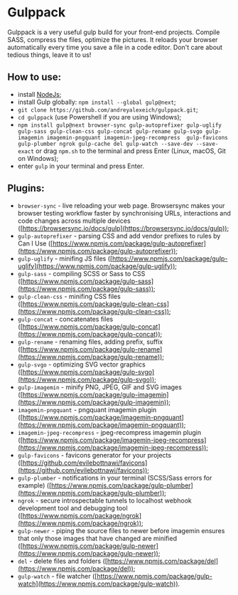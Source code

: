 # Gulppack

Gulppack is a very useful gulp build for your front-end projects. Compile SASS, compress the files, optimize the pictures. It reloads your browser automatically every time you save a file in a code editor. Don't care about tedious things, leave it to us!

## How to use:
* install [NodeJs](https://nodejs.org/en/);
* install Gulp globally: ```npm install --global gulp@next```;
* ```git clone https://github.com/andreyalexeich/gulppack.git```;
* ```cd gulppack``` (use Powershell if you are using Windows);
* ```npm install gulp@next browser-sync gulp-autoprefixer gulp-uglify gulp-sass gulp-clean-css gulp-concat gulp-rename gulp-svgo gulp-imagemin imagemin-pngquant imagemin-jpeg-recompress  gulp-favicons gulp-plumber ngrok gulp-cache del gulp-watch --save-dev --save-exact``` or drag ```npm.sh``` to the terminal and press Enter (Linux, macOS, Git on Windows);
* enter ```gulp``` in your terminal and press Enter.

## Plugins:
* ```browser-sync``` - live reloading your web page. Browsersync makes your browser testing workflow faster by synchronising URLs, interactions and code changes across multiple devices ([https://browsersync.io/docs/gulp](https://browsersync.io/docs/gulp));
* ```gulp-autoprefixer``` - parsing CSS and add vendor prefixes to rules by Can I Use ([https://www.npmjs.com/package/gulp-autoprefixer](https://www.npmjs.com/package/gulp-autoprefixer));
* ```gulp-uglify``` - minifing JS files ([https://www.npmjs.com/package/gulp-uglify](https://www.npmjs.com/package/gulp-uglify));
* ```gulp-sass``` - compiling SCSS or Sass to CSS ([https://www.npmjs.com/package/gulp-sass](https://www.npmjs.com/package/gulp-sass));
* ```gulp-clean-css``` - minifing CSS files ([https://www.npmjs.com/package/gulp-clean-css](https://www.npmjs.com/package/gulp-clean-css));
* ```gulp-concat``` - concatenates files ([https://www.npmjs.com/package/gulp-concat](https://www.npmjs.com/package/gulp-concat));
* ```gulp-rename``` - renaming files, adding prefix, suffix ([https://www.npmjs.com/package/gulp-rename](https://www.npmjs.com/package/gulp-rename));
* ```gulp-svgo``` - optimizing SVG vector graphics ([https://www.npmjs.com/package/gulp-svgo](https://www.npmjs.com/package/gulp-svgo));
* ```gulp-imagemin``` - minify PNG, JPEG, GIF and SVG images ([https://www.npmjs.com/package/gulp-imagemin](https://www.npmjs.com/package/gulp-imagemin));
* ```imagemin-pngquant``` - pngquant imagemin plugin ([https://www.npmjs.com/package/imagemin-pngquant](https://www.npmjs.com/package/imagemin-pngquant));
* ```imagemin-jpeg-recompress``` - jpeg-recompress imagemin plugin ([https://www.npmjs.com/package/imagemin-jpeg-recompress](https://www.npmjs.com/package/imagemin-jpeg-recompress));
* ```gulp-favicons``` - favicons generator for your projects ([https://github.com/evilebottnawi/favicons](https://github.com/evilebottnawi/favicons));
* ```gulp-plumber``` - notifications in your terminal (SCSS/Sass errors for example) ([https://www.npmjs.com/package/gulp-plumber](https://www.npmjs.com/package/gulp-plumber));
* ```ngrok``` - secure introspectable tunnels to localhost webhook development tool and debugging tool ([https://www.npmjs.com/package/ngrok](https://www.npmjs.com/package/ngrok));
* ```gulp-newer``` - piping the source files to newer before imagemin ensures that only those images that have changed are minified ([https://www.npmjs.com/package/gulp-newer](https://www.npmjs.com/package/gulp-newer));
* ```del``` - delete files and folders ([https://www.npmjs.com/package/del](https://www.npmjs.com/package/del));
* ```gulp-watch``` - file watcher ([https://www.npmjs.com/package/gulp-watch](https://www.npmjs.com/package/gulp-watch)).
